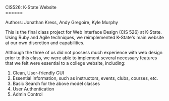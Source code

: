 CIS526: K-State Website<br>
======<br>

Authors: Jonathan Kress, Andy Gregoire, Kyle Murphy<br>

This is the final class project for Web Interface Design (CIS 526) at K-State. Using Ruby and Agile techniques, we reimplemented K-State's main website at our own discretion and capabilities.<br>

Although the three of us did not possess much experience with web design prior to this class, we were able to implement several necessary features that we felt were essential to a college website, including:<br>

1. Clean, User-friendly GUI<br>
2. Essential information, such as instructors, events, clubs, courses, etc.<br>
3. Basic Search for the above model classes<br>
4. User Authentication<br>
5. Admin Control<br>
